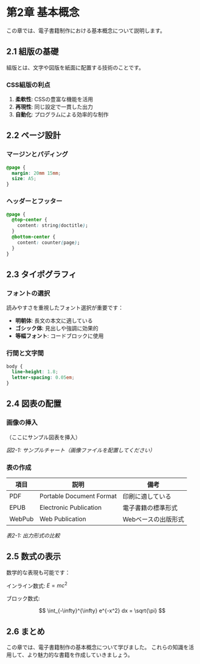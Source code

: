 # 第2章 基本概念

この章では、電子書籍制作における基本概念について説明します。

## 2.1 組版の基礎

組版とは、文字や図版を紙面に配置する技術のことです。

### CSS組版の利点

1. **柔軟性**: CSSの豊富な機能を活用
2. **再現性**: 同じ設定で一貫した出力
3. **自動化**: プログラムによる効率的な制作

## 2.2 ページ設計

### マージンとパディング

```css
@page {
  margin: 20mm 15mm;
  size: A5;
}
```

### ヘッダーとフッター

```css
@page {
  @top-center {
    content: string(doctitle);
  }
  @bottom-center {
    content: counter(page);
  }
}
```

## 2.3 タイポグラフィ

### フォントの選択

読みやすさを重視したフォント選択が重要です：

- **明朝体**: 長文の本文に適している
- **ゴシック体**: 見出しや強調に効果的
- **等幅フォント**: コードブロックに使用

### 行間と文字間

```css
body {
  line-height: 1.8;
  letter-spacing: 0.05em;
}
```

## 2.4 図表の配置

### 画像の挿入

（ここにサンプル図表を挿入）

*図2-1: サンプルチャート（画像ファイルを配置してください）*

### 表の作成

| 項目 | 説明 | 備考 |
|------|------|------|
| PDF | Portable Document Format | 印刷に適している |
| EPUB | Electronic Publication | 電子書籍の標準形式 |
| WebPub | Web Publication | Webベースの出版形式 |

*表2-1: 出力形式の比較*

## 2.5 数式の表示

数学的な表現も可能です：

インライン数式: $E = mc^2$

ブロック数式:

$$
\int_{-\infty}^{\infty} e^{-x^2} dx = \sqrt{\pi}
$$

## 2.6 まとめ

この章では、電子書籍制作の基本概念について学びました。
これらの知識を活用して、より魅力的な書籍を作成していきましょう。
